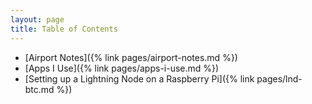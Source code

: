 ```yaml
---
layout: page
title: Table of Contents
---
```


- [Airport Notes]({% link pages/airport-notes.md %})
- [Apps I Use]({% link pages/apps-i-use.md %})
- [Setting up a Lightning Node on a Raspberry Pi]({% link pages/lnd-btc.md %})
